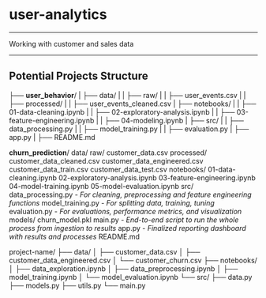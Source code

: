 # user-analytics
----
Working with customer and sales data

----
## Potential Projects Structure



├── **user_behavior**/
|    ├── data/
|    |    ├── raw/
|         |   ├── user_events.csv
|    |    ├── processed/
|         |   ├── user_events_cleaned.csv
|    ├── notebooks/
|    |    ├── 01-data-cleaning.ipynb
|    |    ├── 02-exploratory-analysis.ipynb
|    |    ├── 03-feature-engineering.ipynb
|    |    ├── 04-modeling.ipynb
|    ├── src/
|    |    ├── data_processing.py
|    |    ├── model_training.py
|    |    ├── evaluation.py
|    ├── app.py
|    ├── README.md
    
**churn_prediction**/
    data/
        raw/
            customer_data.csv
        processed/
            customer_data_cleaned.csv
            customer_data_engineered.csv
            customer_data_train.csv
            customer_data_test.csv
    notebooks/
        01-data-cleaning.ipynb
        02-exploratory-analysis.ipynb
        03-feature-engineering.ipynb
        04-model-training.ipynb
        05-model-evaluation.ipynb
    src/
        data_processing.py - *For cleaning, preprocessing and feature engineering functions*
        model_training.py - *For splitting data, training, tuning*
        evaluation.py - *For evaluations, performance metrics, and visualization*
    models/
        churn_model.pkl
    main.py - *End-to-end script to run the whole process from ingestion to results*
    app.py - *Finalized reporting dashboard with results and processes*
    README.md
    
project-name/
├── data/
│   ├── customer_data.csv
│   ├── customer_data_engineered.csv
│   └── customer_churn.csv
├── notebooks/
│   ├── data_exploration.ipynb
│   ├── data_preprocessing.ipynb
│   ├── model_training.ipynb
│   └── model_evaluation.ipynb
└── src/
    ├── data.py
    ├── models.py
    ├── utils.py
    └── main.py

